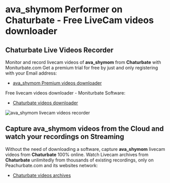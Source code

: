# ava_shymom Performer on Chaturbate - Free LiveCam videos downloader

## Chaturbate Live Videos Recorder

Monitor and record livecam videos of **ava_shymom** from **Chaturbate** with Moniturbate.com
Get a premium trial for free by just and only registering with your Email address:
* [ava_shymom Premium videos downloader](https://moniturbate.com/request-demo-licence-key.html)

Free livecam videos downloader - Moniturbate Software:
* [Chaturbate videos downloader](https://moniturbate.com/moniturbate-download-software.html)

![ava_shymom livecam videos recorder](https://peachurnet.com/templates/moniturbate-software.png)


## Capture ava_shymom videos from the Cloud and watch your recordings on Streaming

Without the need of downloading a software, capture **ava_shymom** livecam videos from **Chaturbate** 100% online.
Watch Livecam archives from **Chaturbate** unlimitedly from thousands of existing recordings, only on Peachurbate.com and its websites network:
* [Chaturbate videos archives](https://peachurnet.com/)